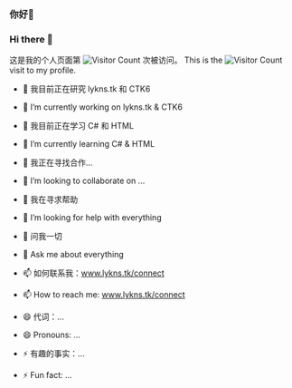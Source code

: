 ### 你好👋
### Hi there 👋

这是我的个人页面第 ![Visitor Count](https://profile-counter.glitch.me/CaptBenjamin/count.svg) 次被访问。
This is the ![Visitor Count](https://profile-counter.glitch.me/CaptBenjamin/count.svg) visit to my profile.

- 🔭 我目前正在研究 lykns.tk 和 CTK6
- 🔭 I’m currently working on lykns.tk & CTK6

- 🌱 我目前正在学习 C# 和 HTML
- 🌱 I’m currently learning C# & HTML

- 👯 我正在寻找合作...
- 👯 I’m looking to collaborate on ...

- 🤔 我在寻求帮助
- 🤔 I’m looking for help with everything

- 💬 问我一切
- 💬 Ask me about everything

- 📫 如何联系我：www.lykns.tk/connect
- 📫 How to reach me: www.lykns.tk/connect

- 😄 代词：...
- 😄 Pronouns: ...

- ⚡ 有趣的事实：...
- ⚡ Fun fact: ...
